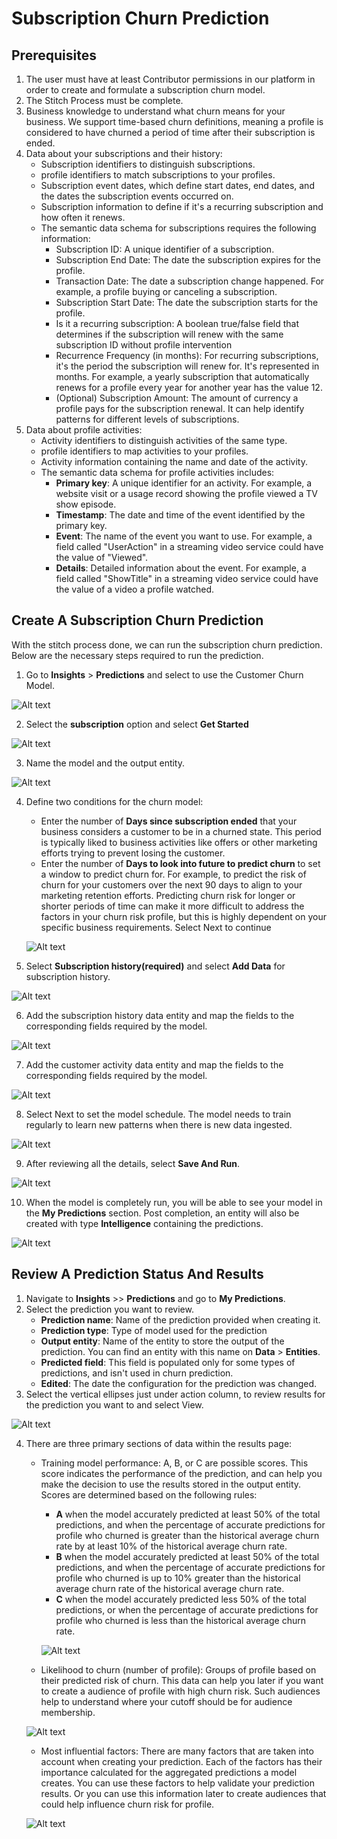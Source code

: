 # Subscription Churn Prediction

## Prerequisites
1. The user must have at least Contributor permissions in our platform in order to create and formulate a subscription churn model.
2. The Stitch Process must be complete.
3. Business knowledge to understand what churn means for your business. We support time-based churn definitions, meaning a profile is considered to have churned a period of time after their subscription is ended.
4. Data about your subscriptions and their history:
    - Subscription identifiers to distinguish subscriptions.
    - profile identifiers to match subscriptions to your profiles.
    - Subscription event dates, which define start dates, end dates, and the dates the subscription events occurred on.
    - Subscription information to define if it's a recurring subscription and how often it renews.
    - The semantic data schema for subscriptions requires the following information:
        - Subscription ID: A unique identifier of a subscription.
        - Subscription End Date: The date the subscription expires for the profile.
        - Transaction Date: The date a subscription change happened. For example, a profile buying or canceling a subscription.
        - Subscription Start Date: The date the subscription starts for the profile.
        - Is it a recurring subscription: A boolean true/false field that determines if the subscription will renew with the same subscription ID without profile intervention
        - Recurrence Frequency (in months): For recurring subscriptions, it's the period the subscription will renew for. It's represented in months. For example, a yearly subscription that automatically renews for a profile every year for another year has the value 12.
        - (Optional) Subscription Amount: The amount of currency a profile pays for the subscription renewal. It can help identify patterns for different levels of subscriptions.
5. Data about profile activities:
    - Activity identifiers to distinguish activities of the same type.
    - profile identifiers to map activities to your profiles.
    - Activity information containing the name and date of the activity.
    - The semantic data schema for profile activities includes:
        - **Primary key**: A unique identifier for an activity. For example, a website visit or a usage record showing the profile viewed a TV show episode.
        - **Timestamp**: The date and time of the event identified by the primary key.
        - **Event**: The name of the event you want to use. For example, a field called "UserAction" in a streaming video service could have the value of "Viewed".
        - **Details**: Detailed information about the event. For example, a field called "ShowTitle" in a streaming video service could have the value of a video a profile watched.

## Create A Subscription Churn Prediction
With the stitch process done, we can run the subscription churn prediction.
Below are the necessary steps required to run the prediction.
1. Go to **Insights** > **Predictions** and select to use the Customer Churn Model.

![Alt text](https://github.com/skypointcloud/platform/blob/master/docs/doc_snippets/churnmodelstep1.PNG?raw=true)

2. Select the **subscription** option and select **Get Started**

![Alt text](https://github.com/skypointcloud/platform/blob/master/docs/doc_snippets/subscriptionchurnstep1.PNG?raw=true)

3. Name the model and the output entity.

![Alt text](https://github.com/skypointcloud/platform/blob/master/docs/doc_snippets/subscriptionchurnstep2.PNG?raw=true)

4. Define two conditions for the churn model:
    - Enter the number of **Days since subscription ended** that your business considers a customer to be in a churned state. This period is typically liked to business activities like offers or other marketing efforts trying to prevent losing the customer.
    - Enter the number of **Days to look into future to predict churn** to set a window to predict churn for. For example, to predict the risk of churn for your customers over the next 90 days to align to your marketing retention efforts. Predicting churn risk for longer or shorter periods of time can make it more difficult to address the factors in your churn risk profile, but this is highly dependent on your specific business requirements. Select Next to continue

    ![Alt text](https://github.com/skypointcloud/platform/blob/master/docs/doc_snippets/subscriptionchurnstep3.PNG?raw=true)

5. Select **Subscription history(required)** and select **Add Data** for subscription history.

![Alt text](https://github.com/skypointcloud/platform/blob/master/docs/doc_snippets/subscriptionchurnstep4.PNG?raw=true)

6. Add the subscription history data entity and map the fields to the corresponding fields required by the model.

![Alt text](https://github.com/skypointcloud/platform/blob/master/docs/doc_snippets/subscriptionchurnstep5.PNG?raw=true)

7. Add the customer activity data entity and map the fields to the corresponding fields required by the model.

![Alt text](https://github.com/skypointcloud/platform/blob/master/docs/doc_snippets/subscriptionchurnstep6.PNG?raw=true)

8. Select Next to set the model schedule. The model needs to train regularly to learn new patterns when there is new data ingested.

![Alt text](https://github.com/skypointcloud/platform/blob/master/docs/doc_snippets/churnmodelstep8.PNG?raw=true)

9. After reviewing all the details, select **Save And Run**.

![Alt text](https://github.com/skypointcloud/platform/blob/master/docs/doc_snippets/subscriptionchurnstep7.PNG?raw=true)

10. When the model is completely run, you will be able to see your model in the **My Predictions** section. Post completion, an entity will also be created with type **Intelligence** containing the predictions.

![Alt text](https://github.com/skypointcloud/platform/blob/master/docs/doc_snippets/modelcreated.PNG?raw=true)

## Review A Prediction Status And Results
1. Navigate to **Insights** >> **Predictions** and go to **My Predictions**.
2. Select the prediction you want to review.
    - **Prediction name**: Name of the prediction provided when creating it.
    - **Prediction type**: Type of model used for the prediction
    - **Output entity**: Name of the entity to store the output of the prediction. You can find an entity with this name on **Data** > **Entities**.
    - **Predicted field**: This field is populated only for some types of predictions, and isn't used in churn prediction.
    - **Edited**: The date the configuration for the prediction was changed.
3. Select the vertical ellipses just under action column, to review results for the prediction you want to and select View.

![Alt text](https://github.com/skypointcloud/platform/blob/master/docs/doc_snippets/reviewmodel.png?raw=true)

4. There are three primary sections of data within the results page:
    - Training model performance: A, B, or C are possible scores. This score indicates the performance of the prediction, and can help you make the decision to use the results stored in the output entity. Scores are determined based on the following rules:
        - **A** when the model accurately predicted at least 50% of the total predictions, and when the percentage of accurate predictions for profile who churned is greater than the historical average churn rate by at least 10% of the historical average churn rate.
        - **B** when the model accurately predicted at least 50% of the total predictions, and when the percentage of accurate predictions for profile who churned is up to 10% greater than the historical average churn rate of the historical average churn rate.
        - **C** when the model accurately predicted less 50% of the total predictions, or when the percentage of accurate predictions for profile who churned is less than the historical average churn rate.

        ![Alt text](https://github.com/skypointcloud/platform/blob/master/docs/doc_snippets/result.PNG?raw=true)

    - Likelihood to churn (number of profile): Groups of profile based on their predicted risk of churn. This data can help you later if you want to create a audience of profile with high churn risk. Such audiences help to understand where your cutoff should be for audience membership.

    ![Alt text](https://github.com/skypointcloud/platform/blob/master/docs/doc_snippets/likelihood.PNG?raw=true)

    - Most influential factors: There are many factors that are taken into account when creating your prediction. Each of the factors has their importance calculated for the aggregated predictions a model creates. You can use these factors to help validate your prediction results. Or you can use this information later to create audiences that could help influence churn risk for profile.

    ![Alt text](https://github.com/skypointcloud/platform/blob/master/docs/doc_snippets/mostinfluencialfactorssubscription.PNG?raw=true)